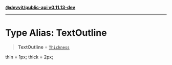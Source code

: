 [**@devvit/public-api v0.11.13-dev**](../../../../../../README.md)

---

# Type Alias: TextOutline

> **TextOutline** = [`Thickness`](Thickness.md)

thin = 1px;
thick = 2px;
